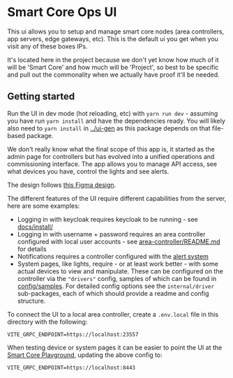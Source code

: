 # Smart Core Ops UI

This ui allows you to setup and manage smart core nodes (area controllers, app servers, edge gateways, etc). This is the
default ui you get when you visit any of these boxes IPs.

It's located here in the project because we don't yet know how much of it will be 'Smart Core' and how much will be
'Project', so best to be specific and pull out the commonality when we actually have proof it'll be needed.

## Getting started

Run the UI in dev mode (hot reloading, etc) with `yarn run dev` - assuming you have run `yarn install` and have the
dependencies ready. You will likely also need to `yarn install` in [../ui-gen](../ui-gen) as this package depends on
that file-based package.

We don't really know what the final scope of this app is, it started as the admin page for controllers but has evolved
into a unified operations and commissioning interface. The app allows you to manage API access, see what devices you
have, control the lights and see alerts.

The design
follows [this Figma design](https://www.figma.com/proto/5wfaoD7k13k1g0XTbdoc3q/SmartCore-Design-System-v1.0?page-id=420%3A2128&node-id=495%3A2440&viewport=202%2C130%2C0.32&scaling=min-zoom&starting-point-node-id=420%3A5995).

The different features of the UI require different capabilities from the server, here are some examples:

- Logging in with keycloak requires keycloak to be running - see [docs/install/](../../docs/install/dev.md)
- Logging in with username + password requires an area controller configured with local user accounts -
  see [area-controller/README.md](../../cmd/area-controller/README.md#local-authentication) for details
- Notifications requires a controller configured with the [alert system](../../pkg/system/alerts/README.md)
- System pages, like lights, require - or at least work better - with some actual devices to view and manipulate. These
  can be configured on the controller via the `"drivers"` config, samples of which can be found
  in [config/samples](../../config/samples). For detailed config options see the `internal/driver` sub-packages, each of
  which should provide a readme and config structure.

To connect the UI to a local area controller, create a `.env.local` file in this directory with the following:
```properties
VITE_GRPC_ENDPOINT=https://localhost:23557
```

When testing device or system pages it can be easier to point the UI at
the [Smart Core Playground](https://github.com/smart-core-os/sc-playground), updating the above config to:

```properties
VITE_GRPC_ENDPOINT=https://localhost:8443
```
